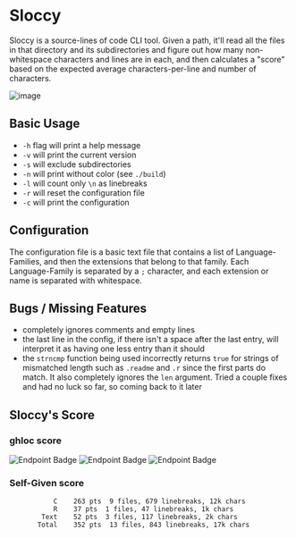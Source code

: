 # Sloccy

Sloccy is a source-lines of code CLI tool.
Given a path, it'll read all the files in that directory and its subdirectories
and figure out how many non-whitespace characters and lines
are in each, and then calculates a "score" based on
the expected average characters-per-line and number of characters.

![image](https://github.com/user-attachments/assets/8b3c5b06-5d74-4b6c-bab8-3dc4e4993e84)

## Basic Usage

- `-h` flag will print a help message
- `-v` will print the current version
- `-s` will exclude subdirectories
- `-n` will print without color (see `./build`)
- `-l` will count only `\n` as linebreaks
- `-r` will reset the configuration file
- `-c` will print the configuration

## Configuration

The configuration file is a basic text file that contains
a list of Language-Families, and then the extensions
that belong to that family. Each Language-Family is separated
by a `;` character, and each extension or name is separated
with whitespace.

## Bugs / Missing Features
- completely ignores comments and empty lines
- the last line in the config, if there isn't a space after the last entry,
will interpret it as having one less entry than it should
- the `strncmp` function being used incorrectly returns `true` for strings of mismatched length
such as `.readme` and `.r` since the first parts do match. It also completely ignores the
`len` argument. Tried a couple fixes and had no luck so far, so coming back to it later

## Sloccy's Score

### ghloc score

![Endpoint Badge](https://img.shields.io/endpoint?url=https%3A%2F%2Fghloc.vercel.app%2Fapi%2FJohnAlexCO%2Fsloccy%2Fbadge%3Ffilter%3D.c%24&label=C&labelColor=yellow&color=yellow)
![Endpoint Badge](https://img.shields.io/endpoint?url=https%3A%2F%2Fghloc.vercel.app%2Fapi%2FJohnAlexCO%2Fsloccy%2Fbadge%3Ffilter%3D.md%24%2C.txt%24%2C.readme%24%2C.sml%24&label=Text&labelColor=blue&color=blue)
![Endpoint Badge](https://img.shields.io/endpoint?url=https%3A%2F%2Fghloc.vercel.app%2Fapi%2FJohnAlexCO%2Fsloccy%2Fbadge&label=Total&labelColor=black&color=black)

### Self-Given score
               C    263 pts  9 files, 679 linebreaks, 12k chars
               R    37 pts  1 files, 47 linebreaks, 1k chars
            Text    52 pts  3 files, 117 linebreaks, 2k chars
           Total    352 pts  13 files, 843 linebreaks, 17k chars
